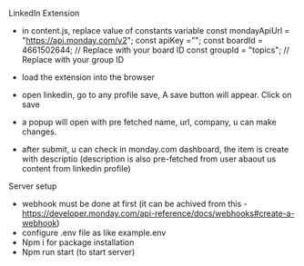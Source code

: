 LinkedIn Extension

- in content.js, replace value of constants variable
   const mondayApiUrl = "https://api.monday.com/v2";
   const apiKey ="";
   const boardId = 4661502644; // Replace with your board ID
   const groupId = "topics"; // Replace with your group ID

- load the extension into the browser 
- open linkedin, go to any profile save, A save button will appear. Click on save
- a popup will open with pre fetched name, url, company, u can make changes.
- after submit, u can check in monday.com dashboard, the item is create with descriptio 
   (description is also pre-fetched from user abaout us content from linkedin profile)



Server setup
- webhook must be done at first (it can be achived from this - https://developer.monday.com/api-reference/docs/webhooks#create-a-webhook)
- configure .env file as like example.env
- Npm i for package installation
- Npm run start (to start server)